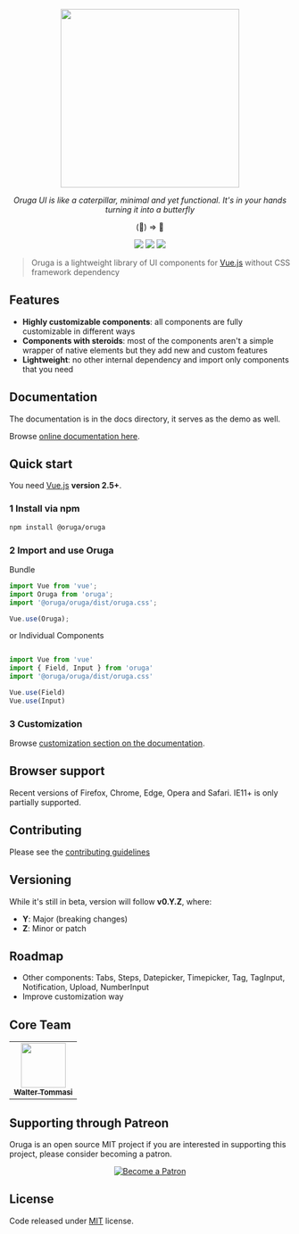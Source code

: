 <p align="center">
    <a href="https://oruga.io">
        <img height="320" src="https://github.com/oruga-ui/oruga/raw/master/packages/docs/.vuepress/public/logo.png" />
    </a>
</p>

<p align="center">
  <i>Oruga UI is like a caterpillar, minimal and yet functional. It's in your hands turning it into a butterfly</i>
</p>

<p align="center">
(🐛) => 🦋
</p>

<p align="center">
    <a href="https://www.npmjs.com/package/oruga"><img src="https://img.shields.io/npm/v/oruga.svg" /></a>
    <a href="https://www.npmjs.com/package/oruga"><img src="https://img.shields.io/npm/dt/oruga.svg" /></a>
    <a href="https://github.com/oruga-ui/oruga/blob/master/LICENSE"><img src="https://img.shields.io/npm/l/oruga.svg" /></a>
</p>

> Oruga is a lightweight library of UI components for [Vue.js](https://vuejs.org/) without CSS framework dependency

## Features

* **Highly customizable components**: all components are fully customizable in different ways
* **Components with steroids**: most of the components aren't a simple wrapper of native elements but they add new and custom features
* **Lightweight**: no other internal dependency and import only components that you need

## Documentation

The documentation is in the docs directory, it serves as the demo as well.

Browse [online documentation here](https://oruga.io/).

## Quick start

You need [Vue.js](https://vuejs.org/) **version 2.5+**.

### 1 Install via npm

```bash
npm install @oruga/oruga
```

### 2 Import and use Oruga

Bundle
```javascript
import Vue from 'vue';
import Oruga from 'oruga';
import '@oruga/oruga/dist/oruga.css';

Vue.use(Oruga);

```
or Individual Components
```javascript

import Vue from 'vue'
import { Field, Input } from 'oruga'
import '@oruga/oruga/dist/oruga.css'

Vue.use(Field)
Vue.use(Input)

```

### 3 Customization

Browse [customization section on the documentation](https://oruga.io/quickstart).

## Browser support

Recent versions of Firefox, Chrome, Edge, Opera and Safari. IE11+ is only partially supported.

## Contributing

Please see the [contributing guidelines](./.github/CONTRIBUTING.md)

## Versioning

While it's still in beta, version will follow **v0.Y.Z**, where:

* **Y**: Major (breaking changes)
* **Z**: Minor or patch

## Roadmap

* Other components: Tabs, Steps, Datepicker, Timepicker, Tag, TagInput, Notification, Upload, NumberInput
* Improve customization way

## Core Team

<table>
  <tr>
    <td align="center"><a href="https://twitter.com/walter_tommasi"><img src="https://avatars0.githubusercontent.com/u/8029488?v=4" width="80px;" alt=""/><br /><sub><b>Walter Tommasi</b></sub></a><br /></td>
  </tr>
</table>

## Supporting through Patreon

Oruga is an open source MIT project if you are interested in supporting this project, please consider becoming a patron.
<p align="center">
  <a href="https://www.patreon.com/jtommy">
    <img src="https://c5.patreon.com/external/logo/become_a_patron_button.png" alt="Become a Patron" />
  </a>
</p>

## License

Code released under [MIT](https://github.com/oruga-ui/oruga/blob/master/LICENSE) license.